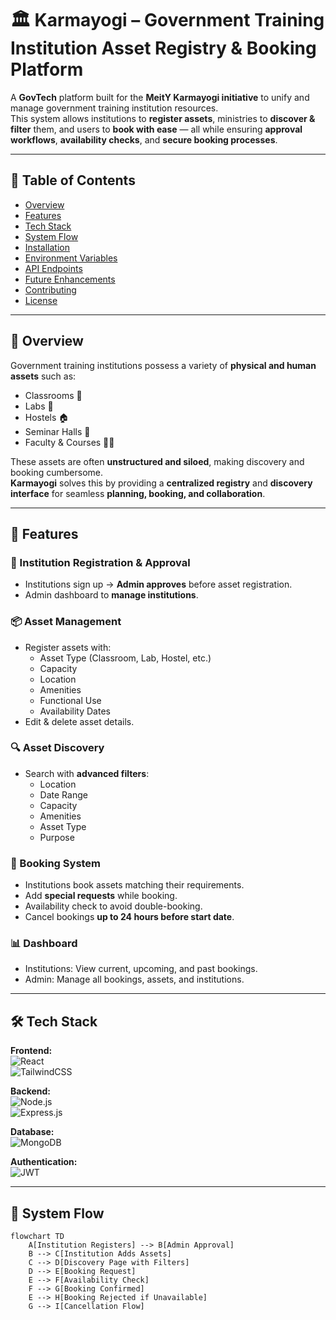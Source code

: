 # 🏛️ Karmayogi – Government Training Institution Asset Registry & Booking Platform

A **GovTech** platform built for the **MeitY Karmayogi initiative** to unify and manage government training institution resources.  
This system allows institutions to **register assets**, ministries to **discover & filter** them, and users to **book with ease** — all while ensuring **approval workflows**, **availability checks**, and **secure booking processes**.

---

## 📜 Table of Contents
- [Overview](#-overview)
- [Features](#-features)
- [Tech Stack](#-tech-stack)
- [System Flow](#-system-flow)
- [Installation](#-installation)
- [Environment Variables](#-environment-variables)
- [API Endpoints](#-api-endpoints)
- [Future Enhancements](#-future-enhancements)
- [Contributing](#-contributing)
- [License](#-license)

---

## 📌 Overview

Government training institutions possess a variety of **physical and human assets** such as:
- Classrooms 🏫  
- Labs 🔬  
- Hostels 🏠  
- Seminar Halls 🎤  
- Faculty & Courses 👩‍🏫  

These assets are often **unstructured and siloed**, making discovery and booking cumbersome.  
**Karmayogi** solves this by providing a **centralized registry** and **discovery interface** for seamless **planning, booking, and collaboration**.

---

## 🚀 Features

### 🏢 Institution Registration & Approval
- Institutions sign up → **Admin approves** before asset registration.
- Admin dashboard to **manage institutions**.

### 📦 Asset Management
- Register assets with:
  - Asset Type (Classroom, Lab, Hostel, etc.)
  - Capacity
  - Location
  - Amenities
  - Functional Use
  - Availability Dates
- Edit & delete asset details.

### 🔍 Asset Discovery
- Search with **advanced filters**:
  - Location
  - Date Range
  - Capacity
  - Amenities
  - Asset Type
  - Purpose

### 📅 Booking System
- Institutions book assets matching their requirements.
- Add **special requests** while booking.
- Availability check to avoid double-booking.
- Cancel bookings **up to 24 hours before start date**.

### 📊 Dashboard
- Institutions: View current, upcoming, and past bookings.
- Admin: Manage all bookings, assets, and institutions.

---

## 🛠 Tech Stack

**Frontend:**  
![React](https://img.shields.io/badge/Frontend-React-blue)  
![TailwindCSS](https://img.shields.io/badge/UI-TailwindCSS-38B2AC)

**Backend:**  
![Node.js](https://img.shields.io/badge/Backend-Node.js-green)  
![Express.js](https://img.shields.io/badge/Framework-Express.js-black)

**Database:**  
![MongoDB](https://img.shields.io/badge/Database-MongoDB-brightgreen)

**Authentication:**  
![JWT](https://img.shields.io/badge/Auth-JWT-orange)

---

## 🔄 System Flow

```mermaid
flowchart TD
    A[Institution Registers] --> B[Admin Approval]
    B --> C[Institution Adds Assets]
    C --> D[Discovery Page with Filters]
    D --> E[Booking Request]
    E --> F[Availability Check]
    F --> G[Booking Confirmed]
    E --> H[Booking Rejected if Unavailable]
    G --> I[Cancellation Flow]
